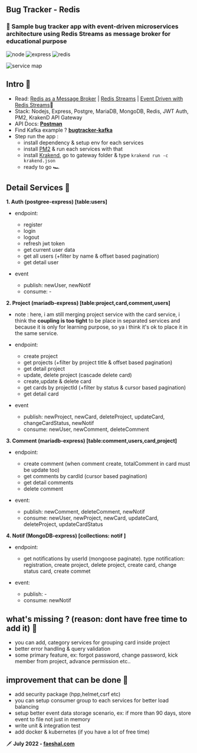 ## Bug Tracker - Redis

### 🌙 Sample bug tracker app with event-driven microservices architecture using Redis Streams as message broker for educational purpose

![node](https://img.shields.io/badge/node-16.13.0-brightgreen) ![express](https://img.shields.io/badge/Express-4.17.1-lightgrey) ![redis](https://img.shields.io/badge/redis-6.2.6-red)

![service map](https://i.postimg.cc/y8rqggFw/23-1.png)

## Intro 🌴

- Read: [Redis as a Message Broker](https://redis.com/solutions/use-cases/messaging/) | [Redis Streams](https://redis.io/docs/manual/data-types/streams/) | [Event Driven with Redis Streams](https://harness.io/blog/continuous-delivery/event-driven-architecture-redis-streams/)📕
- Stack: Nodejs, Express, Postgre, MariaDB, MongoDB, Redis, JWT Auth, PM2, KrakenD API Gateway
- API Docs: **[Postman](https://www.getpostman.com/collections/33de3709312453dcdc95)**
- Find Kafka example ? **[bugtracker-kafka](https://github.com/Faeshal/bugtracker-kafka)**
- Step run the app :
  - install dependency & setup env for each services
  - install [PM2](https://pm2.keymetrics.io/docs/usage/quick-start/) & run each services with that
  - install [Krakend](https://www.krakend.io/docs/overview/installing/), go to gateway folder & type `krakend run -c krakend.json`
  - ready to go 🏎️

## Detail Services 🔅

**1. Auth (postgree-express) [table:users]**

- endpoint:

  - register
  - login
  - logout
  - refresh jwt token
  - get current user data
  - get all users (+filter by name & offset based pagination)
  - get detail user

- event
  - publish: newUser, newNotif
  - consume: -

**2. Project (mariadb-express) [table:project,card,comment,users]**

- note : here, i am still merging project service with the card service, i think the **coupling is too tight** to be place in separated services and because it is only for learning purpose, so ya i think it's ok to place it in the same service.

- endpoint:

  - create project
  - get projects (+filter by project title & offset based pagination)
  - get detail project
  - update, delete project (cascade delete card)
  - create,update & delete card
  - get cards by projectId (+filter by status & cursor based pagination)
  - get detail card

- event
  - publish: newProject, newCard, deleteProject, updateCard, changeCardStatus, newNotif
  - consume: newUser, newComment, deleteComment

**3. Comment (mariadb-express) [table:comment,users,card,project]**

- endpoint:

  - create comment (when comment create, totalComment in card must be update too)
  - get comments by cardId (cursor based pagination)
  - get detail comments
  - delete comment

- event:
  - publish: newComment, deleteComment, newNotif
  - consume: newUser, newProject, newCard, updateCard, deleteProject, updateCardStatus

**4. Notif (MongoDB-express) [collections: notif ]**

- endpoint:

  - get notifications by userId (mongoose paginate). type notification: registration, create project, delete project, create card, change status card, create commet

- event:
  - publish: -
  - consume: newNotif

## what's missing ? (reason: dont have free time to add it) 🙏

- you can add, category services for grouping card inside project
- better error handling & query validation
- some primary feature, ex: forgot password, change password, kick member from project, advance permission etc..

## improvement that can be done 🚧

- add security package (hpp,helmet,csrf etc)
- you can setup consumer group to each services for better load balancing
- setup better event data storage scenario, ex: if more than 90 days, store event to file not just in memory
- write unit & integration test
- add docker & kubernetes (if you have a lot of free time)

🗡 **July 2022 - [faeshal.com](https://faeshal.com)**
